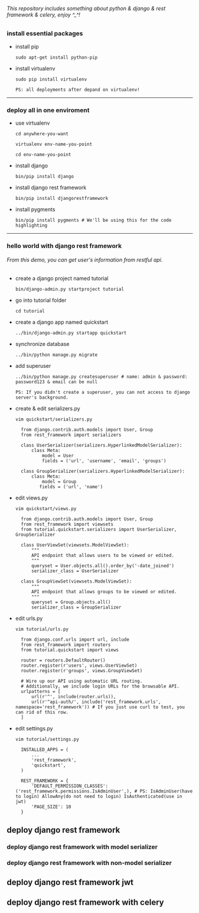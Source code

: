 ###### This repository includes something about python & django & rest framework & celery, enjoy ^_^!<p>

### install essential packages<p>
- install pip<p>
`sudo apt-get install python-pip`<p>
- install virtualenv<p>
`sudo pip install virtualenv`<p>
`PS: all deployments after depand on virtualenv!`<p>

***

### deploy all in one enviroment<p>
- use virtualenv<p>
`cd anywhere-you-want`<p>
`virtualenv env-name-you-point`<p>
`cd env-name-you-point`<p>
- install django<p>
`bin/pip install django`<p>
- install django rest framework<p>
`bin/pip install djangorestframework`<p>
- install pygments<p>
`bin/pip install pygments # We'll be using this for the code highlighting`<p>

***

### hello world with django rest framework<p>
###### From this demo, you can get user's information from restful api.<p>
- create a django project named tutorial<p>
`bin/django-admin.py startproject tutorial`<p>
- go into tutorial folder<p>
`cd tutorial`<p>
- create a django app named quickstart<p>
`../bin/django-admin.py startapp quickstart`<p>
- synchronize database<p>
`../bin/python manage.py migrate`<p>
- add superuser<p>
`../bin/python manage.py createsuperuser # name: admin & password: password123 & email can be null`<p>
`PS: If you didn't create a superuser, you can not access to django server's background.`<p>
- create & edit serializers.py<p>
`vim quickstart/serializers.py`<p>

        from django.contrib.auth.models import User, Group
        from rest_framework import serializers
        
        class UserSerializer(serializers.HyperlinkedModelSerializer):
            class Meta:
                model = User
                fields = ('url', 'username', 'email', 'groups')
        
        class GroupSerializer(serializers.HyperlinkedModelSerializer):
            class Meta:
                model = Group
               fields = ('url', 'name')

- edit views.py<p>
`vim quickstart/views.py`<p>

        from django.contrib.auth.models import User, Group
        from rest_framework import viewsets
        from tutorial.quickstart.serializers import UserSerializer, GroupSerializer

        class UserViewSet(viewsets.ModelViewSet):
            """
            API endpoint that allows users to be viewed or edited.
            """
            queryset = User.objects.all().order_by('-date_joined')
            serializer_class = UserSerializer
        
        class GroupViewSet(viewsets.ModelViewSet):
            """
            API endpoint that allows groups to be viewed or edited.
            """
            queryset = Group.objects.all()
            serializer_class = GroupSerializer

- edit urls.py<p>
`vim tutorial/urls.py`<p>

        from django.conf.urls import url, include
        from rest_framework import routers
        from tutorial.quickstart import views
        
        router = routers.DefaultRouter()
        router.register(r'users', views.UserViewSet)
        router.register(r'groups', views.GroupViewSet)
        
        # Wire up our API using automatic URL routing.
        # Additionally, we include login URLs for the browsable API.
        urlpatterns = [
            url(r'^', include(router.urls)),
            url(r'^api-auth/', include('rest_framework.urls', namespace='rest_framework')) # If you just use curl to test, you can rid of this row.
        ]

- edit settings.py<p>
`vim tutorial/settings.py`<p>

        INSTALLED_APPS = (
            ...
            'rest_framework',
            'quickstart',
        )
        
        REST_FRAMEWORK = {
            'DEFAULT_PERMISSION_CLASSES': ('rest_framework.permissions.IsAdminUser',), # PS: IsAdminUser(have to login) AllowAny(do not need to login) IsAuthenticated(use in jwt)
            'PAGE_SIZE': 10
        }

## deploy django rest framework
### deploy django rest framework with model serializer
### deploy django rest framework with non-model serializer
## deploy django rest framework jwt
## deploy django rest framework with celery
